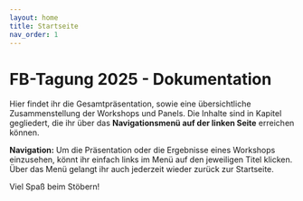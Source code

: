 ```yaml
---
layout: home
title: Startseite
nav_order: 1
---
```


# **FB-Tagung 2025 - Dokumentation**

Hier findet ihr die Gesamtpräsentation, sowie eine übersichtliche Zusammenstellung der Workshops und Panels. Die Inhalte sind in Kapitel gegliedert, die ihr über das **Navigationsmenü auf der linken Seite** erreichen können.

**Navigation:**
Um die Präsentation oder die Ergebnisse eines Workshops einzusehen, könnt ihr einfach links im Menü auf den jeweiligen Titel klicken.
Über das Menü gelangt ihr auch jederzeit wieder zurück zur Startseite.

Viel Spaß beim Stöbern!
